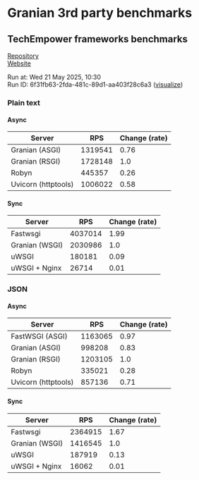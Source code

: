 # Granian 3rd party benchmarks

## TechEmpower frameworks benchmarks

[Repository](https://github.com/TechEmpower/FrameworkBenchmarks)    
[Website](http://www.techempower.com/benchmarks/)

Run at: Wed 21 May 2025, 10:30    
Run ID: 6f31fb63-2fda-481c-89d1-aa403f28c6a3 ([visualize](https://www.techempower.com/benchmarks/#section=test&runid=6f31fb63-2fda-481c-89d1-aa403f28c6a3))


### Plain text


#### Async

| Server | RPS | Change (rate) |
| --- | --- | --- |
| Granian (ASGI) | 1319541 | 0.76 |
| Granian (RSGI) | 1728148 | 1.0 |
| Robyn | 445357 | 0.26 |
| Uvicorn (httptools) | 1006022 | 0.58 |

#### Sync

| Server | RPS | Change (rate) |
| --- | --- | --- |
| Fastwsgi | 4037014 | 1.99 |
| Granian (WSGI) | 2030986 | 1.0 |
| uWSGI | 180181 | 0.09 |
| uWSGI + Nginx | 26714 | 0.01 |



### JSON


#### Async

| Server | RPS | Change (rate) |
| --- | --- | --- |
| FastWSGI (ASGI) | 1163065 | 0.97 |
| Granian (ASGI) | 998208 | 0.83 |
| Granian (RSGI) | 1203105 | 1.0 |
| Robyn | 335021 | 0.28 |
| Uvicorn (httptools) | 857136 | 0.71 |

#### Sync

| Server | RPS | Change (rate) |
| --- | --- | --- |
| Fastwsgi | 2364915 | 1.67 |
| Granian (WSGI) | 1416545 | 1.0 |
| uWSGI | 187919 | 0.13 |
| uWSGI + Nginx | 16062 | 0.01 |


